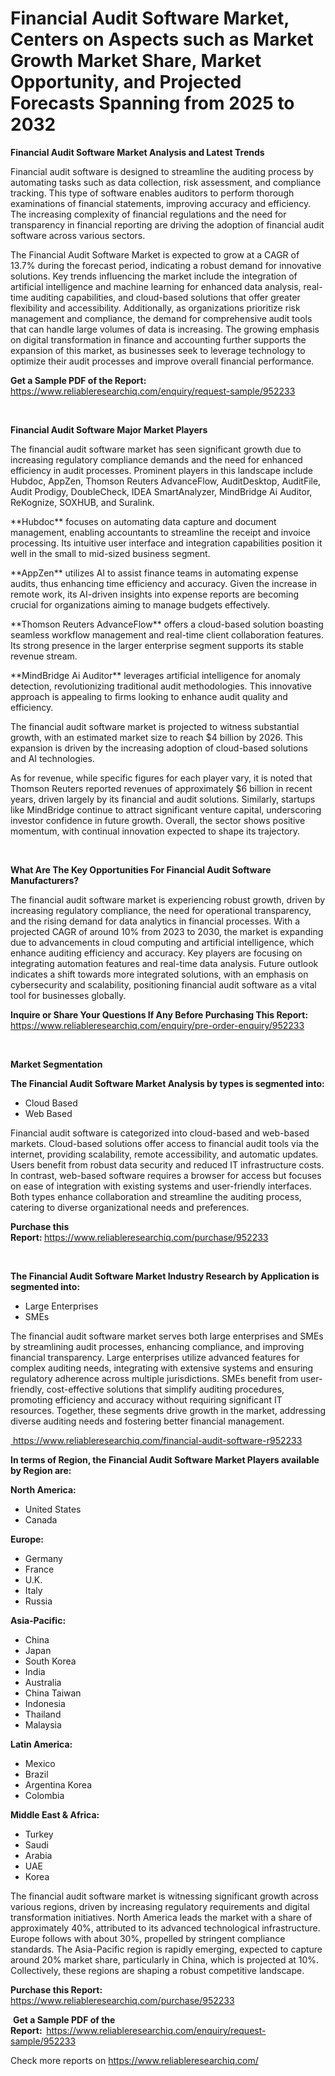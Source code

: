 <p><h1>Financial Audit Software Market, Centers on Aspects such as Market Growth Market Share, Market Opportunity, and Projected Forecasts Spanning from 2025 to 2032</h1></p><p><strong>Financial Audit Software Market Analysis and Latest Trends</strong></p>
<p><p>Financial audit software is designed to streamline the auditing process by automating tasks such as data collection, risk assessment, and compliance tracking. This type of software enables auditors to perform thorough examinations of financial statements, improving accuracy and efficiency. The increasing complexity of financial regulations and the need for transparency in financial reporting are driving the adoption of financial audit software across various sectors.</p><p>The Financial Audit Software Market is expected to grow at a CAGR of 13.7% during the forecast period, indicating a robust demand for innovative solutions. Key trends influencing the market include the integration of artificial intelligence and machine learning for enhanced data analysis, real-time auditing capabilities, and cloud-based solutions that offer greater flexibility and accessibility. Additionally, as organizations prioritize risk management and compliance, the demand for comprehensive audit tools that can handle large volumes of data is increasing. The growing emphasis on digital transformation in finance and accounting further supports the expansion of this market, as businesses seek to leverage technology to optimize their audit processes and improve overall financial performance.</p></p>
<p><strong>Get a Sample PDF of the Report:&nbsp;</strong> <a href="https://www.reliableresearchiq.com/enquiry/request-sample/952233?utm_campaign=3006&utm_medium=2&utm_source=Github&utm_content=ia&utm_term=06032025&utm_id=financial-audit-software">https://www.reliableresearchiq.com/enquiry/request-sample/952233</a></p>
<p>&nbsp;</p>
<p><strong>Financial Audit Software Major Market Players</strong></p>
<p><p>The financial audit software market has seen significant growth due to increasing regulatory compliance demands and the need for enhanced efficiency in audit processes. Prominent players in this landscape include Hubdoc, AppZen, Thomson Reuters AdvanceFlow, AuditDesktop, AuditFile, Audit Prodigy, DoubleCheck, IDEA SmartAnalyzer, MindBridge Ai Auditor, ReKognize, SOXHUB, and Suralink.</p><p>**Hubdoc** focuses on automating data capture and document management, enabling accountants to streamline the receipt and invoice processing. Its intuitive user interface and integration capabilities position it well in the small to mid-sized business segment.</p><p>**AppZen** utilizes AI to assist finance teams in automating expense audits, thus enhancing time efficiency and accuracy. Given the increase in remote work, its AI-driven insights into expense reports are becoming crucial for organizations aiming to manage budgets effectively.</p><p>**Thomson Reuters AdvanceFlow** offers a cloud-based solution boasting seamless workflow management and real-time client collaboration features. Its strong presence in the larger enterprise segment supports its stable revenue stream.</p><p>**MindBridge Ai Auditor** leverages artificial intelligence for anomaly detection, revolutionizing traditional audit methodologies. This innovative approach is appealing to firms looking to enhance audit quality and efficiency.</p><p>The financial audit software market is projected to witness substantial growth, with an estimated market size to reach $4 billion by 2026. This expansion is driven by the increasing adoption of cloud-based solutions and AI technologies. </p><p>As for revenue, while specific figures for each player vary, it is noted that Thomson Reuters reported revenues of approximately $6 billion in recent years, driven largely by its financial and audit solutions. Similarly, startups like MindBridge continue to attract significant venture capital, underscoring investor confidence in future growth. Overall, the sector shows positive momentum, with continual innovation expected to shape its trajectory.</p></p>
<p>&nbsp;</p>
<p><strong>What Are The Key Opportunities For Financial Audit Software Manufacturers?</strong></p>
<p><p>The financial audit software market is experiencing robust growth, driven by increasing regulatory compliance, the need for operational transparency, and the rising demand for data analytics in financial processes. With a projected CAGR of around 10% from 2023 to 2030, the market is expanding due to advancements in cloud computing and artificial intelligence, which enhance auditing efficiency and accuracy. Key players are focusing on integrating automation features and real-time data analysis. Future outlook indicates a shift towards more integrated solutions, with an emphasis on cybersecurity and scalability, positioning financial audit software as a vital tool for businesses globally.</p></p>
<p><strong>Inquire or Share Your Questions If Any Before Purchasing This Report:</strong> <a href="https://www.reliableresearchiq.com/enquiry/pre-order-enquiry/952233?utm_campaign=3006&utm_medium=2&utm_source=Github&utm_content=ia&utm_term=06032025&utm_id=financial-audit-software">https://www.reliableresearchiq.com/enquiry/pre-order-enquiry/952233</a></p>
<p>&nbsp;</p>
<p><strong>Market Segmentation</strong></p>
<p><strong>The Financial Audit Software Market Analysis by types is segmented into:</strong></p>
<p><ul><li>Cloud Based</li><li>Web Based</li></ul></p>
<p><p>Financial audit software is categorized into cloud-based and web-based markets. Cloud-based solutions offer access to financial audit tools via the internet, providing scalability, remote accessibility, and automatic updates. Users benefit from robust data security and reduced IT infrastructure costs. In contrast, web-based software requires a browser for access but focuses on ease of integration with existing systems and user-friendly interfaces. Both types enhance collaboration and streamline the auditing process, catering to diverse organizational needs and preferences.</p></p>
<p><strong>Purchase this Report:&nbsp;</strong><a href="https://www.reliableresearchiq.com/purchase/952233?utm_campaign=3006&utm_medium=2&utm_source=Github&utm_content=ia&utm_term=06032025&utm_id=financial-audit-software">https://www.reliableresearchiq.com/purchase/952233</a></p>
<p>&nbsp;</p>
<p><strong>The Financial Audit Software Market Industry Research by Application is segmented into:</strong></p>
<p><ul><li>Large Enterprises</li><li>SMEs</li></ul></p>
<p><p>The financial audit software market serves both large enterprises and SMEs by streamlining audit processes, enhancing compliance, and improving financial transparency. Large enterprises utilize advanced features for complex auditing needs, integrating with extensive systems and ensuring regulatory adherence across multiple jurisdictions. SMEs benefit from user-friendly, cost-effective solutions that simplify auditing procedures, promoting efficiency and accuracy without requiring significant IT resources. Together, these segments drive growth in the market, addressing diverse auditing needs and fostering better financial management.</p></p>
<p><a href="https://www.reliableresearchiq.com/financial-audit-software-r952233?utm_campaign=3006&utm_medium=2&utm_source=Github&utm_content=ia&utm_term=06032025&utm_id=financial-audit-software">&nbsp;https://www.reliableresearchiq.com/financial-audit-software-r952233</a></p>
<p><strong>In terms of Region, the Financial Audit Software Market Players available by Region are:</strong></p>
<p>
    <p> <strong> North America: </strong>
        <ul>
            <li>United States</li>
            <li>Canada</li>
        </ul>
        </p> 
    <p> <strong> Europe: </strong>
        <ul>
            <li>Germany</li>
            <li>France</li>
            <li>U.K.</li>
            <li>Italy</li>
            <li>Russia</li>
        </ul>
        </p> 
    <p> <strong> Asia-Pacific: </strong>
        <ul>
            <li>China</li>
            <li>Japan</li>
            <li>South Korea</li>
            <li>India</li>
            <li>Australia</li>
            <li>China Taiwan</li>
            <li>Indonesia</li>
            <li>Thailand</li>
            <li>Malaysia</li>
        </ul>
        </p> 
    <p> <strong> Latin America: </strong>
        <ul>
            <li>Mexico</li>
            <li>Brazil</li>
            <li>Argentina Korea</li>
            <li>Colombia</li>
        </ul>
        </p> 
    <p> <strong> Middle East & Africa: </strong>
        <ul>
            <li>Turkey</li>
            <li>Saudi</li>
            <li>Arabia</li>
            <li>UAE</li>
            <li>Korea</li>
        </ul>
    </p>
    </p>
<p><p>The financial audit software market is witnessing significant growth across various regions, driven by increasing regulatory requirements and digital transformation initiatives. North America leads the market with a share of approximately 40%, attributed to its advanced technological infrastructure. Europe follows with about 30%, propelled by stringent compliance standards. The Asia-Pacific region is rapidly emerging, expected to capture around 20% market share, particularly in China, which is projected at 10%. Collectively, these regions are shaping a robust competitive landscape.</p></p>
<p><strong>Purchase this Report: </strong><a href="https://www.reliableresearchiq.com/purchase/952233?utm_campaign=3006&utm_medium=2&utm_source=Github&utm_content=ia&utm_term=06032025&utm_id=financial-audit-software">https://www.reliableresearchiq.com/purchase/952233</a></p>
<p>&nbsp;<strong>Get a Sample PDF of the Report:&nbsp;&nbsp;</strong><a href="https://www.reliableresearchiq.com/enquiry/request-sample/952233?utm_campaign=3006&utm_medium=2&utm_source=Github&utm_content=ia&utm_term=06032025&utm_id=financial-audit-software">https://www.reliableresearchiq.com/enquiry/request-sample/952233</a></p>
<p><strong></strong></p>
<p>Check more reports on <a href="https://www.reliableresearchiq.com/?utm_campaign=3006&utm_medium=2&utm_source=Github&utm_content=ia&utm_term=06032025&utm_id=financial-audit-software">https://www.reliableresearchiq.com/</a></p>